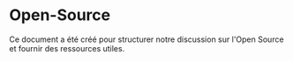 # Open-Source
Ce document a été créé pour structurer notre discussion sur l'Open Source et fournir des ressources utiles.
